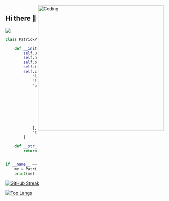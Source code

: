   <img align="right" alt="Coding" width="400" src="https://pin.it/7tEyJxcXu](https://i.pinimg.com/originals/21/7d/a2/217da299cc918fad9b76eb99e4bb75b3.gif">

## Hi there 👋
![](https://komarev.com/ghpvc/?username=patrick-fitzs)
```python
class PatrickProfile:

    def __init__(self):
        self.username = 'patrick-fitzs'
        self.name = 'Patrick Fitzsimons'
        self.position = 'Computer science student'
        self.interests = ', '.join(['gym', 'code'] * 10)  
        self.code = {
            'languages': ['Python', 'Java', 'HTML', 'CSS'],
            'libraries': ['PyTorch', 'Tkinter', 'CustomTkinter', 'Pandas', 'NumPy', 'Matplotlib', 'Sklearn', 'SciPy' 'Selenium', 'Beautiful Soup'],
            'projects': [
                'API Tools (Google Distance Matrix, Email Automation)',
                'Graphs for Financial Stock Historical Prices',
                'Python Games (Button Tap Counter)',
                'Savings Calculators (GUI using Tkinter)',
                'Web Scrapers',
                'Desktop Applications',
                'AI Chatbots',
                'AI/ML models'
            ],
            'tools': ['GIT', 'MySQL', 'MySQL Workbench', 'DataGrip', 'Jupyter Notebook', 'MongoDB'],
        }

    def __str__(self):
        return f"{self.name} | Aspiring Developer specializing in {', '.join(self.code['languages'])}"


if __name__ == '__main__':
    me = PatrickProfile()
    print(me)
```

<!--
**patrick-fitzs/patrick-fitzs** is a ✨ _special_ ✨ repository because its `README.md` (this file) appears on your GitHub profile.

Here are some ideas to get you started:

- 🔭 I’m currently working on ...
- 🌱 I’m currently learning ...
- 👯 I’m looking to collaborate on ...
- 🤔 I’m looking for help with ...
- 💬 Ask me about ...
- 📫 How to reach me: ...
- 😄 Pronouns: ...
- ⚡ Fun fact: ...
-->

[![GitHub Streak](https://github-readme-streak-stats.herokuapp.com/?user=patrick-fitzs)](https://git.io/streak-stats)

[![Top Langs](https://github-readme-stats.vercel.app/api/top-langs/?username=patrick-fitzs)](https://github.com/anuraghazra/github-readme-stats)
